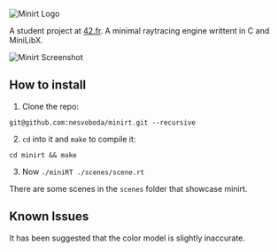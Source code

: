 ![Minirt Logo](https://imgur.com/6b3l2Ix.png)

A student project at [42.fr](https://42.fr).
A minimal raytracing engine writtent in C and MiniLibX.

![Minirt Screenshot](https://imgur.com/HACh0XE.png)

## How to install
1. Clone the repo:
```
git@github.com:nesvoboda/minirt.git --recursive
```
2. `cd` into it and `make` to compile it:
```
cd minirt && make
```
3. Now `./miniRT ./scenes/scene.rt`

There are some scenes in the `scenes` folder that showcase minirt.

## Known Issues
It has been suggested that the color model is slightly inaccurate.
